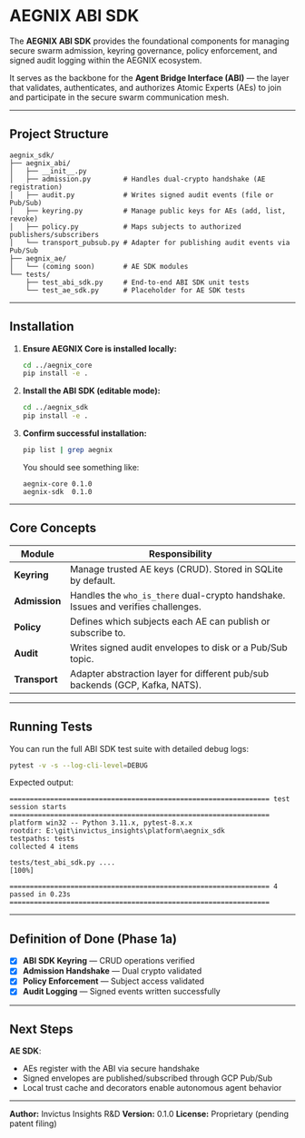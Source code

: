 # AEGNIX ABI SDK

The **AEGNIX ABI SDK** provides the foundational components for managing secure swarm admission, keyring governance, policy enforcement, and signed audit logging within the AEGNIX ecosystem.

It serves as the backbone for the **Agent Bridge Interface (ABI)** — the layer that validates, authenticates, and authorizes Atomic Experts (AEs) to join and participate in the secure swarm communication mesh.

---

## Project Structure

```
aegnix_sdk/
├── aegnix_abi/
│   ├── __init__.py
│   ├── admission.py        # Handles dual-crypto handshake (AE registration)
│   ├── audit.py            # Writes signed audit events (file or Pub/Sub)
│   ├── keyring.py          # Manage public keys for AEs (add, list, revoke)
│   ├── policy.py           # Maps subjects to authorized publishers/subscribers
│   └── transport_pubsub.py # Adapter for publishing audit events via Pub/Sub
├── aegnix_ae/
│   └── (coming soon)       # AE SDK modules
└── tests/
    ├── test_abi_sdk.py     # End-to-end ABI SDK unit tests
    └── test_ae_sdk.py      # Placeholder for AE SDK tests
```

---

## Installation

1. **Ensure AEGNIX Core is installed locally:**

   ```bash
   cd ../aegnix_core
   pip install -e .
   ```

2. **Install the ABI SDK (editable mode):**

   ```bash
   cd ../aegnix_sdk
   pip install -e .
   ```

3. **Confirm successful installation:**

   ```bash
   pip list | grep aegnix
   ```

   You should see something like:

   ```
   aegnix-core 0.1.0
   aegnix-sdk  0.1.0
   ```

---

## Core Concepts

| Module        | Responsibility                                                                    |
| ------------- | --------------------------------------------------------------------------------- |
| **Keyring**   | Manage trusted AE keys (CRUD). Stored in SQLite by default.                       |
| **Admission** | Handles the `who_is_there` dual-crypto handshake. Issues and verifies challenges. |
| **Policy**    | Defines which subjects each AE can publish or subscribe to.                       |
| **Audit**     | Writes signed audit envelopes to disk or a Pub/Sub topic.                         |
| **Transport** | Adapter abstraction layer for different pub/sub backends (GCP, Kafka, NATS).      |

---

## Running Tests

You can run the full ABI SDK test suite with detailed debug logs:

```bash
pytest -v -s --log-cli-level=DEBUG
```

Expected output:

```
================================================================ test session starts ================================================================
platform win32 -- Python 3.11.x, pytest-8.x.x
rootdir: E:\git\invictus_insights\platform\aegnix_sdk
testpaths: tests
collected 4 items

tests/test_abi_sdk.py ....                                                                                                    [100%]

================================================================ 4 passed in 0.23s ================================================================
```

---

## Definition of Done (Phase 1a)

* [x] **ABI SDK Keyring** — CRUD operations verified
* [x] **Admission Handshake** — Dual crypto validated
* [x] **Policy Enforcement** — Subject access validated
* [x] **Audit Logging** — Signed events written successfully

---

## Next Steps

**AE SDK**:

* AEs register with the ABI via secure handshake
* Signed envelopes are published/subscribed through GCP Pub/Sub
* Local trust cache and decorators enable autonomous agent behavior

---

**Author:** Invictus Insights R&D
**Version:** 0.1.0
**License:** Proprietary (pending patent filing)
